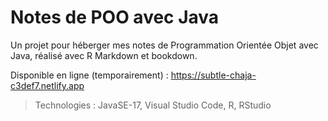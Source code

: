 # Notes de POO avec Java

Un projet pour héberger mes notes de Programmation Orientée Objet avec Java, réalisé avec R Markdown et bookdown.

Disponible en ligne (temporairement) : https://subtle-chaja-c3def7.netlify.app

> Technologies : JavaSE-17, Visual Studio Code, R, RStudio

